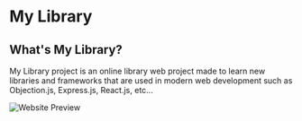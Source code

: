 # My Library

## What's My Library?
My Library project is an online library web project made to learn new libraries and frameworks that are used in modern web development such as Objection.js, Express.js, React.js, etc...

![Website Preview](https://prnt.sc/T9XV-Szj5IfR)
